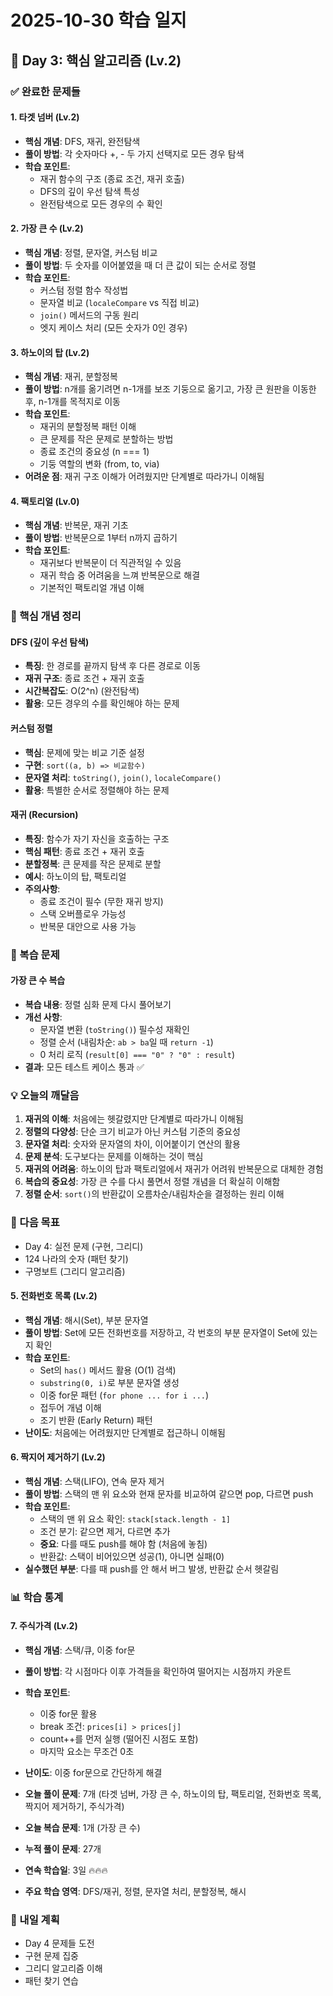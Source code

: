 # 2025-10-30 학습 일지

## 📅 Day 3: 핵심 알고리즘 (Lv.2)

### ✅ 완료한 문제들

#### 1. 타겟 넘버 (Lv.2)

- **핵심 개념**: DFS, 재귀, 완전탐색
- **풀이 방법**: 각 숫자마다 +, - 두 가지 선택지로 모든 경우 탐색
- **학습 포인트**:
  - 재귀 함수의 구조 (종료 조건, 재귀 호출)
  - DFS의 깊이 우선 탐색 특성
  - 완전탐색으로 모든 경우의 수 확인

#### 2. 가장 큰 수 (Lv.2)

- **핵심 개념**: 정렬, 문자열, 커스텀 비교
- **풀이 방법**: 두 숫자를 이어붙였을 때 더 큰 값이 되는 순서로 정렬
- **학습 포인트**:
  - 커스텀 정렬 함수 작성법
  - 문자열 비교 (`localeCompare` vs 직접 비교)
  - `join()` 메서드의 구동 원리
  - 엣지 케이스 처리 (모든 숫자가 0인 경우)

#### 3. 하노이의 탑 (Lv.2)

- **핵심 개념**: 재귀, 분할정복
- **풀이 방법**: n개를 옮기려면 n-1개를 보조 기둥으로 옮기고, 가장 큰 원판을 이동한 후, n-1개를 목적지로 이동
- **학습 포인트**:
  - 재귀의 분할정복 패턴 이해
  - 큰 문제를 작은 문제로 분할하는 방법
  - 종료 조건의 중요성 (n === 1)
  - 기둥 역할의 변화 (from, to, via)
- **어려운 점**: 재귀 구조 이해가 어려웠지만 단계별로 따라가니 이해됨

#### 4. 팩토리얼 (Lv.0)

- **핵심 개념**: 반복문, 재귀 기초
- **풀이 방법**: 반복문으로 1부터 n까지 곱하기
- **학습 포인트**:
  - 재귀보다 반복문이 더 직관적일 수 있음
  - 재귀 학습 중 어려움을 느껴 반복문으로 해결
  - 기본적인 팩토리얼 개념 이해

### 🧠 핵심 개념 정리

#### DFS (깊이 우선 탐색)

- **특징**: 한 경로를 끝까지 탐색 후 다른 경로로 이동
- **재귀 구조**: 종료 조건 + 재귀 호출
- **시간복잡도**: O(2^n) (완전탐색)
- **활용**: 모든 경우의 수를 확인해야 하는 문제

#### 커스텀 정렬

- **핵심**: 문제에 맞는 비교 기준 설정
- **구현**: `sort((a, b) => 비교함수)`
- **문자열 처리**: `toString()`, `join()`, `localeCompare()`
- **활용**: 특별한 순서로 정렬해야 하는 문제

#### 재귀 (Recursion)

- **특징**: 함수가 자기 자신을 호출하는 구조
- **핵심 패턴**: 종료 조건 + 재귀 호출
- **분할정복**: 큰 문제를 작은 문제로 분할
- **예시**: 하노이의 탑, 팩토리얼
- **주의사항**:
  - 종료 조건이 필수 (무한 재귀 방지)
  - 스택 오버플로우 가능성
  - 반복문 대안으로 사용 가능

### 📝 복습 문제

#### 가장 큰 수 복습

- **복습 내용**: 정렬 심화 문제 다시 풀어보기
- **개선 사항**:
  - 문자열 변환 (`toString()`) 필수성 재확인
  - 정렬 순서 (내림차순: `ab > ba`일 때 `return -1`)
  - 0 처리 로직 (`result[0] === "0" ? "0" : result`)
- **결과**: 모든 테스트 케이스 통과 ✅

### 💡 오늘의 깨달음

1. **재귀의 이해**: 처음에는 헷갈렸지만 단계별로 따라가니 이해됨
2. **정렬의 다양성**: 단순 크기 비교가 아닌 커스텀 기준의 중요성
3. **문자열 처리**: 숫자와 문자열의 차이, 이어붙이기 연산의 활용
4. **문제 분석**: 도구보다는 문제를 이해하는 것이 핵심
5. **재귀의 어려움**: 하노이의 탑과 팩토리얼에서 재귀가 어려워 반복문으로 대체한 경험
6. **복습의 중요성**: 가장 큰 수를 다시 풀면서 정렬 개념을 더 확실히 이해함
7. **정렬 순서**: `sort()`의 반환값이 오름차순/내림차순을 결정하는 원리 이해

### 🎯 다음 목표

- Day 4: 실전 문제 (구현, 그리디)
- 124 나라의 숫자 (패턴 찾기)
- 구명보트 (그리디 알고리즘)

#### 5. 전화번호 목록 (Lv.2)

- **핵심 개념**: 해시(Set), 부분 문자열
- **풀이 방법**: Set에 모든 전화번호를 저장하고, 각 번호의 부분 문자열이 Set에 있는지 확인
- **학습 포인트**:
  - Set의 `has()` 메서드 활용 (O(1) 검색)
  - `substring(0, i)`로 부분 문자열 생성
  - 이중 for문 패턴 (`for phone ... for i ...`)
  - 접두어 개념 이해
  - 조기 반환 (Early Return) 패턴
- **난이도**: 처음에는 어려웠지만 단계별로 접근하니 이해됨

#### 6. 짝지어 제거하기 (Lv.2)

- **핵심 개념**: 스택(LIFO), 연속 문자 제거
- **풀이 방법**: 스택의 맨 위 요소와 현재 문자를 비교하여 같으면 pop, 다르면 push
- **학습 포인트**:
  - 스택의 맨 위 요소 확인: `stack[stack.length - 1]`
  - 조건 분기: 같으면 제거, 다르면 추가
  - **중요**: 다를 때도 push를 해야 함 (처음에 놓침)
  - 반환값: 스택이 비어있으면 성공(1), 아니면 실패(0)
- **실수했던 부분**: 다를 때 push를 안 해서 버그 발생, 반환값 순서 헷갈림

### 📊 학습 통계

#### 7. 주식가격 (Lv.2)

- **핵심 개념**: 스택/큐, 이중 for문
- **풀이 방법**: 각 시점마다 이후 가격들을 확인하여 떨어지는 시점까지 카운트
- **학습 포인트**:
  - 이중 for문 활용
  - break 조건: `prices[i] > prices[j]`
  - count++를 먼저 실행 (떨어진 시점도 포함)
  - 마지막 요소는 무조건 0초
- **난이도**: 이중 for문으로 간단하게 해결

- **오늘 풀이 문제**: 7개 (타겟 넘버, 가장 큰 수, 하노이의 탑, 팩토리얼, 전화번호 목록, 짝지어 제거하기, 주식가격)
- **오늘 복습 문제**: 1개 (가장 큰 수)
- **누적 풀이 문제**: 27개
- **연속 학습일**: 3일 🔥🔥🔥
- **주요 학습 영역**: DFS/재귀, 정렬, 문자열 처리, 분할정복, 해시

### 🚀 내일 계획

- Day 4 문제들 도전
- 구현 문제 집중
- 그리디 알고리즘 이해
- 패턴 찾기 연습
